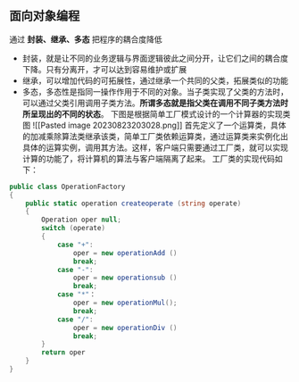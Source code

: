 ## 面向对象编程
通过 **封装、继承、多态** 把程序的耦合度降低
- 封装，就是让不同的业务逻辑与界面逻辑彼此之间分开，让它们之间的耦合度下降。只有分离开，才可以达到容易维护或扩展
- 继承，可以增加代码的可拓展性，通过继承一个共同的父类，拓展类似的功能
- 多态，多态性是指同一操作作用于不同的对象。当子类实现了父类的方法时，可以通过父类引用调用子类方法。**所谓多态就是指父类在调用不同子类方法时所呈现出的不同的状态**。
下图是根据简单工厂模式设计的一个计算器的实现类图
![[Pasted image 20230823203028.png]]
首先定义了一个运算类，具体的加减乘除算法类继承该类，简单工厂类依赖运算类，通过运算类来实例化出具体的运算实例，调用其方法。这样，客户端只需要通过工厂类，就可以实现计算的功能了，将计算机的算法与客户端隔离了起来。
工厂类的实现代码如下：
```csharp
public class OperationFactory
{
	public static operation createoperate (string operate)
	{
		Operation oper null;
		switch (operate)
		{
			case "+":
				oper = new operationAdd ()
				break;
			case "-":
				oper = new operationsub ()
				break;
			case "*"：
				oper = new operationMul();
				break;
			case "/":
				oper = new operationDiv ()
				break;
		}
		return oper
	}
}

```